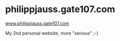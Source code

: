 philippjauss.gate107.com
========================

www.philippjauss.gate107.com

My 2nd personal website, more "serious" ;-)
